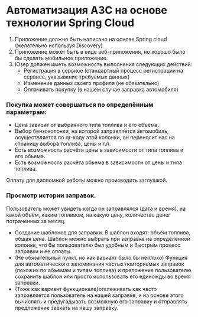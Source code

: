  # Автоматизация АЗС на основе технологии Spring Cloud

1. Приложение должно быть написано на основе Spring cloud (желательно используя Discovery)
2. Приложение может быть в виде веб-приложения, но хорошо было бы сделать мобильное приложение.
3. Юзер должен иметь возможность выполнения следующих действий:
    + Регистрация в сервисе (стандартный процесс регистрации на сервисе, указывание требуемых данных)
    + Изменение данных своего профиля (не обязательно)
    + Оплачивать покупку (в нашем случае заправка автомобиля)
    
 ### Покупка может совершаться по определённым параметрам: 
 + Цена зависит от выбранного типа топлива и его объема.
 + Выбор бензоколонки, на которой заправляется автомобиль, осуществляется по qr-коду этой колонки, он переносит нас на страницу выбора топлива, цены и т.п. 
 + Есть возможность расчёта цены в зависимости от типа топлива и его обьема.
 + Есть возможность расчёта обьема в зависимости от цены и типа топлива. 

Оплату для дипломной работы можно производить заглушкой.

 ### Просмотр истории заправок.
Пользователь может увидеть когда он заправлялся (дата и время), на какой объём, каким топливом, на какую цену, количество денег потраченных за месяц.
 + Создание шаблонов для заправки. В шаблон входят: объём топлива, общая цена. Шаблон можно выбрать при заправке на определенной колонке, что бы пользователю был удобным и быстрым процесс заправки и ее оплаты.
 + (Не обязательный пункт, но как вариант было бы неплохо) Функция для автоматического запоминания частых повторяемых заправок (похожих по объемам и типам топлива) и преложение пользователю сохранить шаблон или просто использовать его единожды во время заправки.
 + (Тоже как вариант функционала)отслеживать как часто заправляется пользователь на нашей заправке, и на основе этого вычислять и предугадывать возможную его заправку и отправлять предложение заехать на нашу заправку.